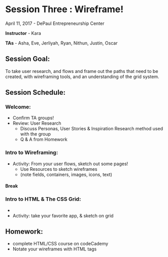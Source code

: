 # Session Three : Wireframe!

April 11, 2017 - DePaul Entrepreneurship Center

**Instructor** - Kara

**TAs** - Asha, Eve, Jerliyah, Ryan, Nithun, Justin, Oscar

## Session Goal:
To take user research, and flows and frame out the paths that need to be created, with wireframing tools, and an understanding of the grid system.

## Session Schedule:

### Welcome:
  - Confirm TA groups!
  - Review: User Research
    - Discuss Personas, User Stories & Inspiration Research method used with the group
    - Q & A from Homework

### Intro to Wireframing:
  - Activity: From your user flows, sketch out some pages!
    - Use Resources to sketch wireframes
    - (note fields, containers, images, icons, text)

#### Break

### Intro to HTML & The CSS Grid:
  -
  - Activity: take your favorite app, & sketch on grid

## Homework:
- complete HTML/CSS course on codeCademy
- Notate your wireframes with HTML tags

